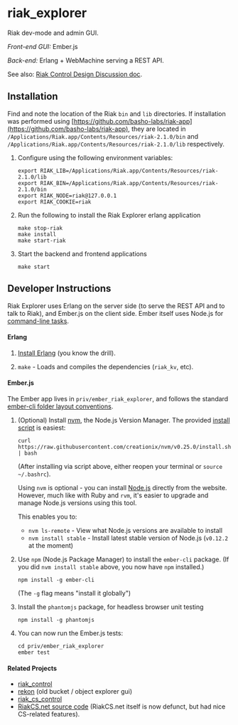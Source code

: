 # riak_explorer

Riak dev-mode and admin GUI.

*Front-end GUI:* Ember.js

*Back-end:* Erlang + WebMachine serving a REST API.

See also: [Riak Control Design Discussion
 doc](https://docs.google.com/document/d/1qcHyyEEL1jCAKrjNtmbIEcAFS3VAdLyoRK88FDy6o_0/edit#).

## Installation

Find and note the location of the Riak `bin` and `lib` directories. If installation was performed using [https://github.com/basho-labs/riak-app](https://github.com/basho-labs/riak-app), they are located in `/Applications/Riak.app/Contents/Resources/riak-2.1.0/bin` and `/Applications/Riak.app/Contents/Resources/riak-2.1.0/lib` respectively.

1. Configure using the following environment variables:

	```
	export RIAK_LIB=/Applications/Riak.app/Contents/Resources/riak-2.1.0/lib
	export RIAK_BIN=/Applications/Riak.app/Contents/Resources/riak-2.1.0/bin
	export RIAK_NODE=riak@127.0.0.1
	export RIAK_COOKIE=riak
	```

2. Run the following to install the Riak Explorer erlang application

	```
	make stop-riak
	make install
	make start-riak
	```
	
3. Start the backend and frontend applications
	
	```
	make start
	```

## Developer Instructions
Riak Explorer uses Erlang on the server side (to serve the REST API and to talk
to Riak), and Ember.js on the client side. Ember itself uses Node.js for
[command-line tasks](http://www.ember-cli.com).

#### Erlang

1. [Install Erlang](http://docs.basho.com/riak/latest/ops/building/installing/erlang/)
    (you know the drill).

2. `make` - Loads and compiles the dependencies (`riak_kv`, etc).

#### Ember.js
The Ember app lives in `priv/ember_riak_explorer`, and follows the standard
[ember-cli folder layout conventions](http://www.ember-cli.com/#folder-layout).

1. (Optional) Install [nvm](https://github.com/creationix/nvm), the Node.js Version Manager.
    The provided [install script](https://github.com/creationix/nvm#install-script)
    is easiest:

    ```
    curl https://raw.githubusercontent.com/creationix/nvm/v0.25.0/install.sh | bash
    ```

    (After installing via script above, either reopen your terminal or
    `source ~/.bashrc`).

    Using `nvm` is optional - you can install [Node.js](https://nodejs.org/)
    directly from the website. However, much like with Ruby and `rvm`, it's
    easier to upgrade and manage Node.js versions using this tool.

    This enables you to:

    * `nvm ls-remote` - View what Node.js versions are available to install
    * `nvm install stable` - Install latest stable version
        of Node.js (`v0.12.2` at the moment)

2. Use `npm` (Node.js Package Manager) to install the `ember-cli` package.
    (If you did `nvm install stable` above, you now have `npm` installed.)

    ```
    npm install -g ember-cli
    ```

    (The `-g` flag means "install it globally")

3. Install the `phantomjs` package, for headless browser unit testing

    ```
    npm install -g phantomjs
    ```

4. You can now run the Ember.js tests:

    ```
    cd priv/ember_riak_explorer
    ember test
    ```

#### Related Projects
- [riak_control](https://github.com/basho/riak_control)
- [rekon](https://github.com/basho/rekon) (old bucket / object explorer gui)
- [riak_cs_control](https://github.com/basho/riak_cs_control)
- [RiakCS.net source code](https://github.com/basho/riak_cs_test_harness)
    (RiakCS.net itself is now defunct, but had nice CS-related features).